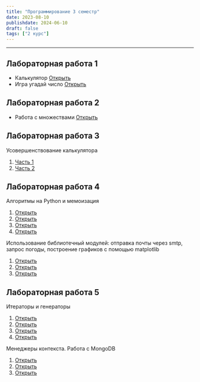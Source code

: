 ```yaml
---
title: "Программирование 3 семестр"
date: 2023-08-10
publishdate: 2024-06-10
draft: false
tags: ["2 курс"]
---
```


---

## Лабораторная работа 1
* Калькулятор
[Открыть](https://replit.com/@thebrrr2505/Calculator?v=1)
* Игра угадай число
[Открыть](https://replit.com/@thebrrr2505/guess-number?v=1)

## Лабораторная работа 2
* Работа с множествами
[Открыть](https://replit.com/@thebrrr2505/labwork2#readme.md)

## Лабораторная работа 3
Усовершенствование калькулятора
1. [Часть 1](https://replit.com/@thebrrr2505/Calculator-v2?v=1)
2. [Часть 2](https://replit.com/@thebrrr2505/Calculator-v3?v=1)

## Лабораторная работа 4
Алгоритмы на Python и мемоизация
1. [Открыть](https://replit.com/@thebrrr2505/sumindex?v=1)
2. [Открыть](https://replit.com/@thebrrr2505/improvedsumindex?v=1)
3. [Открыть](https://replit.com/@thebrrr2505/allsumindex?v=1)
4. [Открыть](https://replit.com/@thebrrr2505/memo?v=1)

Использование библиотечный модулей: отправка почты через smtp, запрос погоды, построение графиков с помощью matplotlib
1. [Открыть](https://replit.com/@thebrrr2505/smtp?v=1)
2. [Открыть](https://replit.com/@thebrrr2505/weather?v=1)
3. [Открыть](https://replit.com/@thebrrr2505/graph?v=1)

## Лабораторная работа 5
Итераторы и генераторы
1. [Открыть](https://replit.com/@thebrrr2505/11?v=1)
2. [Открыть](https://replit.com/@thebrrr2505/12?v=1)
3. [Открыть](https://replit.com/@thebrrr2505/13?v=1)
4. [Открыть](https://replit.com/@thebrrr2505/14?v=1)

Менеджеры контекста. Работа с MongoDB
1. [Открыть](https://replit.com/@thebrrr2505/21?v=1)
2. [Открыть](https://replit.com/@thebrrr2505/22?v=1)
3. [Открыть](https://replit.com/@thebrrr2505/23?v=1)


